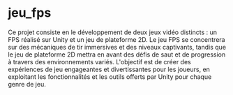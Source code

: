 # jeu_fps
Ce projet consiste en le développement de deux jeux vidéo distincts : un FPS réalisé sur Unity et un jeu de plateforme 2D. Le jeu FPS se concentrera sur des mécaniques de tir immersives et des niveaux captivants, tandis que le jeu de plateforme 2D mettra en avant des défis de saut et de progression à travers des environnements variés. L'objectif est de créer des expériences de jeu engageantes et divertissantes pour les joueurs, en exploitant les fonctionnalités et les outils offerts par Unity pour chaque genre de jeu.

